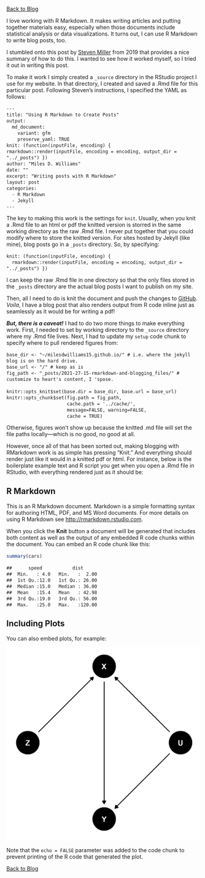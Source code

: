 [Back to Blog](https://milesdwilliams15.github.io/blog/)

I love working with R Markdown. It makes writing articles and putting
together materials easy, especially when those documents include
statistical analysis or data visualizations. It turns out, I can use R
Markdown to write blog posts, too.

I stumbled onto this post by [Steven
Miller](http://svmiller.com/blog/2019/08/two-helpful-rmarkdown-jekyll-tips/)
from 2019 that provides a nice summary of how to do this. I wanted to
see how it worked myself, so I tried it out in writing this post.

To make it work I simply created a `_source` directory in the RStudio
project I use for my website. In that directory, I created and saved a
.Rmd file for this particular post. Following Steven’s instructions, I
specified the YAML as follows:

    ---
    title: "Using R Markdown to Create Posts"
    output:
      md_document:
        variant: gfm
        preserve_yaml: TRUE
    knit: (function(inputFile, encoding) {
    rmarkdown::render(inputFile, encoding = encoding, output_dir = "../_posts") })
    author: "Miles D. Williams"
    date: ""
    excerpt: "Writing posts with R Markdown"
    layout: post
    categories:
      - R Markdown
      - Jekyll
    ---

The key to making this work is the settings for `knit`. Usually, when
you knit a .Rmd file to an html or pdf the knitted version is storred in
the same working directory as the raw .Rmd file. I never put together
that you could modify where to store the knitted version. For sites
hosted by Jekyll (like mine), blog posts go in a `_posts` directory. So,
by specifying:

    knit: (function(inputFile, encoding) {
      rmarkdown::render(inputFile, encoding = encoding, output_dir = "../_posts") })

I can keep the raw .Rmd file in one directory so that the only files
stored in the `_posts` directory are the actual blog posts I want to
publish on my site.

Then, all I need to do is knit the document and push the changes to
[GitHub](https://github.com/milesdwilliams15/milesdwilliams15.github.io).
*Voila*, I have a blog post that also renders output from R code inline
just as seamlessly as it would be for writing a pdf!

***But, there is a caveat!*** I had to do two more things to make
everything work. First, I needed to set by working directory to the
`_source` directory where my .Rmd file lives. Next, I had to update my
`setup` code chunk to specify where to pull rendered figures from:

    base_dir <- "~/milesdwilliams15.github.io/" # i.e. where the jekyll blog is on the hard drive.
    base_url <- "/" # keep as is
    fig_path <- "_posts/2021-27-15-rmarkdown-and-blogging_files/" # customize to heart's content, I 'spose.

    knitr::opts_knit$set(base.dir = base_dir, base.url = base_url)
    knitr::opts_chunk$set(fig.path = fig_path,
                          cache.path = '../cache/',
                          message=FALSE, warning=FALSE,
                          cache = TRUE) 

Otherwise, figures won’t show up because the knitted .md file will set
the file paths locally—which is no good, no good at all.

However, once all of that has been sorted out, making blogging with
RMarkdown work is as simple has pressing “Knit.” And everything should
render just like it would in a knitted pdf or html. For instance, below
is the boilerplate example text and R script you get when you open a
.Rmd file in RStudio, with everything rendered just as it should be:

## R Markdown

This is an R Markdown document. Markdown is a simple formatting syntax
for authoring HTML, PDF, and MS Word documents. For more details on
using R Markdown see <http://rmarkdown.rstudio.com>.

When you click the **Knit** button a document will be generated that
includes both content as well as the output of any embedded R code
chunks within the document. You can embed an R code chunk like this:

``` r
summary(cars)
```

    ##      speed           dist       
    ##  Min.   : 4.0   Min.   :  2.00  
    ##  1st Qu.:12.0   1st Qu.: 26.00  
    ##  Median :15.0   Median : 36.00  
    ##  Mean   :15.4   Mean   : 42.98  
    ##  3rd Qu.:19.0   3rd Qu.: 56.00  
    ##  Max.   :25.0   Max.   :120.00

## Including Plots

You can also embed plots, for example:

![](/assets/images/a-dag.jpg)

Note that the `echo = FALSE` parameter was added to the code chunk to
prevent printing of the R code that generated the plot.

[Back to Blog](https://milesdwilliams15.github.io/blog/)
